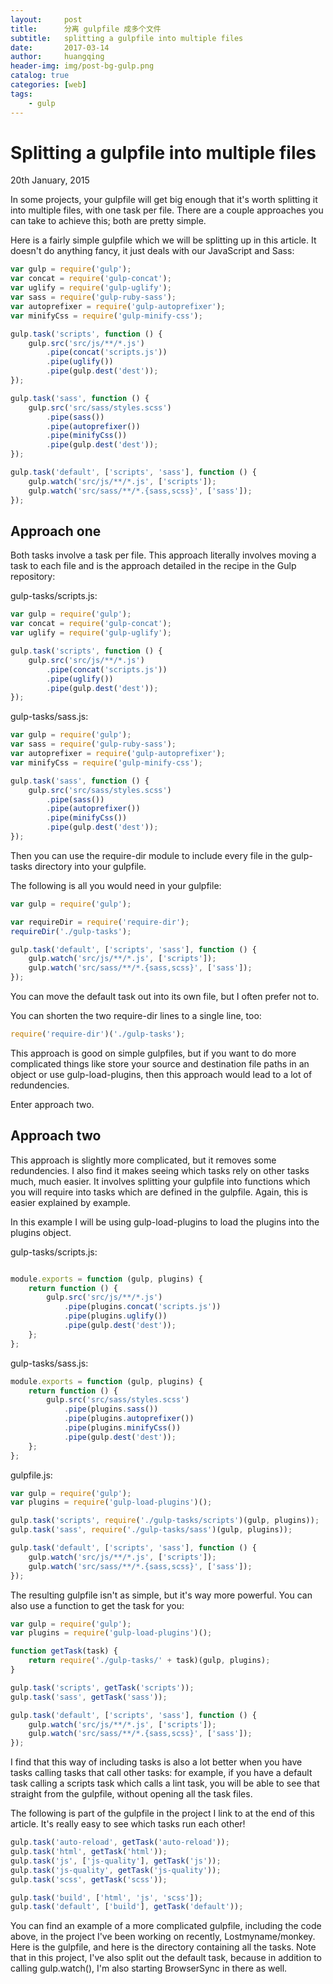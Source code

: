 ```yaml
---
layout:     post
title:      分离 gulpfile 成多个文件
subtitle:   splitting a gulpfile into multiple files
date:       2017-03-14
author:     huangqing
header-img: img/post-bg-gulp.png
catalog: true
categories: [web]
tags:
    - gulp
---
```


# Splitting a gulpfile into multiple files

20th January, 2015

In some projects, your gulpfile will get big enough that it's worth splitting it into multiple files, with one task per file. There are a couple approaches you can take to achieve this; both are pretty simple.

Here is a fairly simple gulpfile which we will be splitting up in this article. It doesn't do anything fancy, it just deals with our JavaScript and Sass:

~~~javascript
var gulp = require('gulp');
var concat = require('gulp-concat');
var uglify = require('gulp-uglify');
var sass = require('gulp-ruby-sass');
var autoprefixer = require('gulp-autoprefixer');
var minifyCss = require('gulp-minify-css');

gulp.task('scripts', function () {
    gulp.src('src/js/**/*.js')
        .pipe(concat('scripts.js'))
        .pipe(uglify())
        .pipe(gulp.dest('dest'));
});

gulp.task('sass', function () {
    gulp.src('src/sass/styles.scss')
        .pipe(sass())
        .pipe(autoprefixer())
        .pipe(minifyCss())
        .pipe(gulp.dest('dest'));
});

gulp.task('default', ['scripts', 'sass'], function () {
    gulp.watch('src/js/**/*.js', ['scripts']);
    gulp.watch('src/sass/**/*.{sass,scss}', ['sass']);
});
~~~

## Approach one

Both tasks involve a task per file. This approach literally involves moving a task to each file and is the approach detailed in the recipe in the Gulp repository:

gulp-tasks/scripts.js:

~~~javascript
var gulp = require('gulp');
var concat = require('gulp-concat');
var uglify = require('gulp-uglify');

gulp.task('scripts', function () {
    gulp.src('src/js/**/*.js')
        .pipe(concat('scripts.js'))
        .pipe(uglify())
        .pipe(gulp.dest('dest'));
});
~~~

gulp-tasks/sass.js:

~~~javascript
var gulp = require('gulp');
var sass = require('gulp-ruby-sass');
var autoprefixer = require('gulp-autoprefixer');
var minifyCss = require('gulp-minify-css');

gulp.task('sass', function () {
    gulp.src('src/sass/styles.scss')
        .pipe(sass())
        .pipe(autoprefixer())
        .pipe(minifyCss())
        .pipe(gulp.dest('dest'));
});
~~~

Then you can use the require-dir module to include every file in the gulp-tasks directory into your gulpfile.

The following is all you would need in your gulpfile:

~~~javascript
var gulp = require('gulp');

var requireDir = require('require-dir');
requireDir('./gulp-tasks');

gulp.task('default', ['scripts', 'sass'], function () {
    gulp.watch('src/js/**/*.js', ['scripts']);
    gulp.watch('src/sass/**/*.{sass,scss}', ['sass']);
});
~~~

You can move the default task out into its own file, but I often prefer not to.

You can shorten the two require-dir lines to a single line, too:

~~~javascript
require('require-dir')('./gulp-tasks');
~~~

This approach is good on simple gulpfiles, but if you want to do more complicated things like store your source and destination file paths in an object or use gulp-load-plugins, then this approach would lead to a lot of redundencies.

Enter approach two.

## Approach two

This approach is slightly more complicated, but it removes some redundencies. I also find it makes seeing which tasks rely on other tasks much, much easier. It involves splitting your gulpfile into functions which you will require into tasks which are defined in the gulpfile. Again, this is easier explained by example.

In this example I will be using gulp-load-plugins to load the plugins into the plugins object.

gulp-tasks/scripts.js:

~~~javascript

module.exports = function (gulp, plugins) {
    return function () {
        gulp.src('src/js/**/*.js')
            .pipe(plugins.concat('scripts.js'))
            .pipe(plugins.uglify())
            .pipe(gulp.dest('dest'));
    };
};
~~~

gulp-tasks/sass.js:

~~~javascript
module.exports = function (gulp, plugins) {
    return function () {
        gulp.src('src/sass/styles.scss')
            .pipe(plugins.sass())
            .pipe(plugins.autoprefixer())
            .pipe(plugins.minifyCss())
            .pipe(gulp.dest('dest'));
    };
};
~~~

gulpfile.js:

~~~javascript
var gulp = require('gulp');
var plugins = require('gulp-load-plugins')();

gulp.task('scripts', require('./gulp-tasks/scripts')(gulp, plugins));
gulp.task('sass', require('./gulp-tasks/sass')(gulp, plugins));

gulp.task('default', ['scripts', 'sass'], function () {
    gulp.watch('src/js/**/*.js', ['scripts']);
    gulp.watch('src/sass/**/*.{sass,scss}', ['sass']);
});
~~~

The resulting gulpfile isn't as simple, but it's way more powerful. You can also use a function to get the task for you:

~~~javascript
var gulp = require('gulp');
var plugins = require('gulp-load-plugins')();

function getTask(task) {
    return require('./gulp-tasks/' + task)(gulp, plugins);
}

gulp.task('scripts', getTask('scripts'));
gulp.task('sass', getTask('sass'));

gulp.task('default', ['scripts', 'sass'], function () {
    gulp.watch('src/js/**/*.js', ['scripts']);
    gulp.watch('src/sass/**/*.{sass,scss}', ['sass']);
});
~~~

I find that this way of including tasks is also a lot better when you have tasks calling tasks that call other tasks: for example, if you have a default task calling a scripts task which calls a lint task, you will be able to see that straight from the gulpfile, without opening all the task files.

The following is part of the gulpfile in the project I link to at the end of this article. It's really easy to see which tasks run each other!

~~~javascript
gulp.task('auto-reload', getTask('auto-reload'));
gulp.task('html', getTask('html'));
gulp.task('js', ['js-quality'], getTask('js'));
gulp.task('js-quality', getTask('js-quality'));
gulp.task('scss', getTask('scss'));

gulp.task('build', ['html', 'js', 'scss']);
gulp.task('default', ['build'], getTask('default'));
~~~

You can find an example of a more complicated gulpfile, including the code above, in the project I've been working on recently, Lostmyname/monkey. Here is the gulpfile, and here is the directory containing all the tasks. Note that in this project, I've also split out the default task, because in addition to calling gulp.watch(), I'm also starting BrowserSync in there as well.